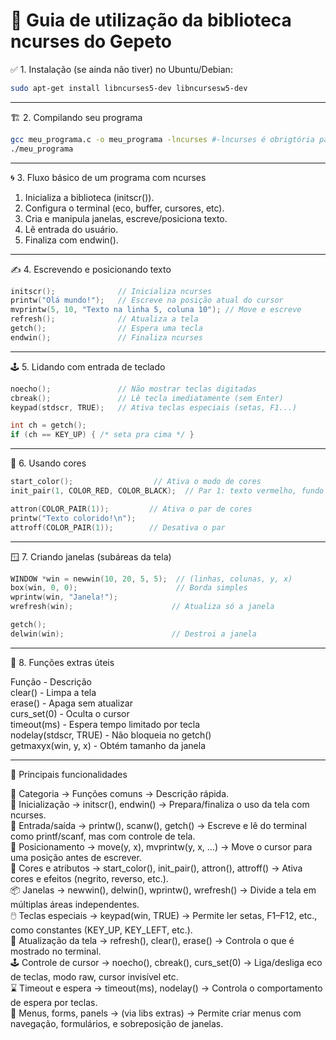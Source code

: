 # 🧰 Guia de utilização da biblioteca ncurses do Gepeto

✅ 1. Instalação (se ainda não tiver) no Ubuntu/Debian:
```bash
sudo apt-get install libncurses5-dev libncursesw5-dev
```
---

🏗️ 2. Compilando seu programa
```bash
gcc meu_programa.c -o meu_programa -lncurses #-lncurses é obrigtória para linkar com a lib
./meu_programa
```
---

🌀 3. Fluxo básico de um programa com ncurses
1) Inicializa a biblioteca (initscr()).
2) Configura o terminal (eco, buffer, cursores, etc).
3) Cria e manipula janelas, escreve/posiciona texto.
4) Lê entrada do usuário.
5) Finaliza com endwin().

---

✍️ 4. Escrevendo e posicionando texto
```c
initscr();              // Inicializa ncurses
printw("Olá mundo!");   // Escreve na posição atual do cursor
mvprintw(5, 10, "Texto na linha 5, coluna 10"); // Move e escreve
refresh();              // Atualiza a tela
getch();                // Espera uma tecla
endwin();               // Finaliza ncurses
```
---

🕹️ 5. Lidando com entrada de teclado
```c
noecho();               // Não mostrar teclas digitadas
cbreak();               // Lê tecla imediatamente (sem Enter)
keypad(stdscr, TRUE);   // Ativa teclas especiais (setas, F1...)

int ch = getch();
if (ch == KEY_UP) { /* seta pra cima */ }
```
---

🎨 6. Usando cores
```c
start_color();                  // Ativa o modo de cores
init_pair(1, COLOR_RED, COLOR_BLACK);  // Par 1: texto vermelho, fundo preto

attron(COLOR_PAIR(1));         // Ativa o par de cores
printw("Texto colorido!\n");
attroff(COLOR_PAIR(1));        // Desativa o par
```
---

🪟 7. Criando janelas (subáreas da tela)
```c
WINDOW *win = newwin(10, 20, 5, 5);  // (linhas, colunas, y, x)
box(win, 0, 0);                      // Borda simples
wprintw(win, "Janela!");
wrefresh(win);                      // Atualiza só a janela

getch();
delwin(win);                        // Destroi a janela
```
---

🧩 8. Funções extras úteis

Função - 	                Descrição  
clear()	-                 Limpa a tela  
erase() -           	    Apaga sem atualizar  
curs_set(0)	-             Oculta o cursor  
timeout(ms)	-             Espera tempo limitado por tecla  
nodelay(stdscr, TRUE) - 	Não bloqueia no getch()  
getmaxyx(win, y, x) -	    Obtém tamanho da janela  

---

🔧 Principais funcionalidades

🔧 Categoria -> Funções comuns -> Descrição rápida.  
🧱 Inicialização -> initscr(), endwin() -> Prepara/finaliza o uso da tela com ncurses.  
👀 Entrada/saída -> printw(), scanw(), getch() -> Escreve e lê do terminal como printf/scanf, mas com controle de tela.  
🎯 Posicionamento -> move(y, x), mvprintw(y, x, ...) -> Move o cursor para uma posição antes de escrever.  
🎨 Cores e atributos -> start_color(), init_pair(), attron(), attroff() -> Ativa cores e efeitos (negrito, reverso, etc.).  
📦 Janelas -> newwin(), delwin(), wprintw(), wrefresh() -> Divide a tela em múltiplas áreas independentes.  
🖱️ Teclas especiais -> keypad(win, TRUE) -> Permite ler setas, F1–F12, etc., como constantes (KEY_UP, KEY_LEFT, etc.).  
🔁 Atualização da tela -> refresh(), clear(), erase() -> Controla o que é mostrado no terminal.  
🕹️ Controle de cursor -> noecho(), cbreak(), curs_set(0) -> Liga/desliga eco de teclas, modo raw, cursor invisível etc.  
⌛ Timeout e espera -> timeout(ms), nodelay() -> Controla o comportamento de espera por teclas.  
🧾 Menus, forms, panels -> (via libs extras) -> Permite criar menus com navegação, formulários, e sobreposição de janelas.  
